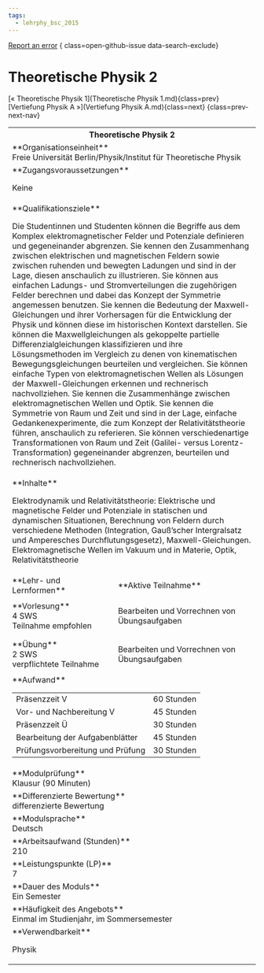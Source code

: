 ```yaml
---
tags:
  - lehrphy_bsc_2015
---
```

[Report an error](https://github.com/SGSSGene/FUB-SUP/issues/new?title=Error%20in%20%22Theoretische%20Physik%202%22&body=There%20seems%20to%20be%20an%20error%20in%20module%20%22Theoretische%20Physik%202%22%2E%0A%0A%3CDescribe%20here%20a%20slightly%20more%20detailed%20description%20of%20what%20is%20wrong%3E&labels=bug)
{ class=open-github-issue data-search-exclude}

# Theoretische Physik 2

[« Theoretische Physik 1](Theoretische Physik 1.md){class=prev}
[Vertiefung Physik A »](Vertiefung Physik A.md){class=next}
{class=prev-next-nav}

<table markdown id="moduledesc">
<tr markdown class="moduledesc_head"><th colspan="2">Theoretische Physik 2 </th></tr>
<tr markdown><td colspan="2">**Organisationseinheit**   <br>Freie Universität Berlin/Physik/Institut für Theoretische Physik</td></tr>


<tr markdown><td colspan="2">**Zugangsvoraussetzungen** <br>

Keine


</td></tr>
<tr markdown><td colspan="2">**Qualifikationsziele**    <br>

Die Studentinnen und Studenten können die Begriffe aus dem Komplex
elektromagnetischer Felder und Potenziale definieren und gegeneinander
abgrenzen. Sie kennen den Zusammenhang zwischen elektrischen und
magnetischen Feldern sowie zwischen ruhenden und bewegten Ladungen und sind
in der Lage, diesen anschaulich zu illustrieren. Sie können aus einfachen
Ladungs- und Stromverteilungen die zugehörigen Felder berechnen und dabei
das Konzept der Symmetrie angemessen benutzen. Sie kennen die Bedeutung der
Maxwell-Gleichungen und ihrer Vorhersagen für die Entwicklung der Physik und
können diese im historischen Kontext darstellen. Sie können die
Maxwellgleichungen als gekoppelte partielle Differenzialgleichungen
klassifizieren und ihre Lösungsmethoden im Vergleich zu denen von
kinematischen Bewegungsgleichungen beurteilen und vergleichen. Sie können
einfache Typen von elektromagnetischen Wellen als Lösungen der
Maxwell-Gleichungen erkennen und rechnerisch nachvollziehen. Sie kennen die
Zusammenhänge zwischen elektromagnetischen Wellen und Optik. Sie kennen die
Symmetrie von Raum und Zeit und sind in der Lage, einfache
Gedankenexperimente, die zum Konzept der Relativitätstheorie führen,
anschaulich zu referieren. Sie können verschiedenartige Transformationen von
Raum und Zeit (Galilei- versus Lorentz-Transformation) gegeneinander
abgrenzen, beurteilen und rechnerisch nachvollziehen.


</td></tr>
<tr markdown><td colspan="2">**Inhalte**                <br>

Elektrodynamik und Relativitätstheorie: Elektrische und magnetische Felder
und Potenziale in statischen und dynamischen Situationen, Berechnung von
Feldern durch verschiedene Methoden (Integration, Gauß’scher Intergralsatz
und Amperesches Durchflutungsgesetz), Maxwell-Gleichungen.
Elektromagnetische Wellen im Vakuum und in Materie, Optik,
Relativitätstheorie


</td></tr>

<tr markdown><td>**Lehr- und Lernformen**</td><td>**Aktive Teilnahme**</td></tr>
<tr markdown><td> **Vorlesung** <br>4 SWS <br> Teilnahme empfohlen</td><td>

Bearbeiten und Vorrechnen von Übungsaufgaben
</td></tr>
<tr markdown><td> **Übung** <br>2 SWS <br> verpflichtete Teilnahme</td><td>

Bearbeiten und Vorrechnen von Übungsaufgaben
</td></tr>
<tr markdown><td colspan="2">**Aufwand**                <br>
<table class="aufwand_table">
<tr><td>Präsenzzeit V</td><td>60 Stunden</td></tr>
<tr><td>Vor- und Nachbereitung V</td><td>45 Stunden</td></tr>
<tr><td>Präsenzzeit Ü</td><td>30 Stunden</td></tr>
<tr><td>Bearbeitung der Aufgabenblätter</td><td>45 Stunden</td></tr>
<tr><td>Prüfungsvorbereitung und Prüfung</td><td>30 Stunden</td></tr>
</table>

</td></tr>
<tr markdown><td colspan="2">**Modulprüfung**             <br>Klausur (90 Minuten)


</td></tr>
<tr markdown><td colspan="2">**Differenzierte Bewertung** <br>differenzierte Bewertung

</td></tr>
<tr markdown><td colspan="2">**Modulsprache**             <br>Deutsch</td></tr>
<tr markdown><td colspan="2">**Arbeitsaufwand (Stunden)** <br>210</td></tr>
<tr markdown><td colspan="2">**Leistungspunkte (LP)**     <br>7</td></tr>
<tr markdown><td colspan="2">**Dauer des Moduls**         <br>Ein Semester</td></tr>
<tr markdown><td colspan="2">**Häufigkeit des Angebots**  <br>Einmal im Studienjahr, im Sommersemester</td></tr>
<tr markdown><td colspan="2">**Verwendbarkeit**           <br>

Physik


</td></tr>

</table>
